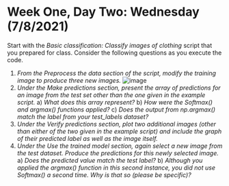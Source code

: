 # Week One, Day Two: Wednesday (7/8/2021)  

Start with the *Basic classification: Classify images of clothing* script that you prepared for class. Consider the following questions as you execute the code. 
1. *From the Preprocess the data section of the script, modify the training image to produce three new images.* 
![image](https://user-images.githubusercontent.com/70035366/125175936-8e648700-e19d-11eb-9342-8112ee718a53.png)
2. *Under the Make predictions section, present the array of predictions for an image from the test set other than the one given in the example script.* 
      a) *What does this array represent?*
      b) *How were the Softmax() and argmax() functions applied?*
      c) *Does the output from np.argmax() match the label from your test_labels dataset?* 
3. *Under the Verify predictions section, plot two additional images (other than either of the two given in the example script) and include the graph of their predicted label as well as the image itself.*
4. *Under the Use the trained model section, again select a new image from the test dataset. Produce the predictions for this newly selected image.* 
      a) *Does the predicted value match the test label?*
      b) *Although you applied the argmax() function in this second instance, you did not use Softmax() a second time. Why is that so (please be specific)?*
